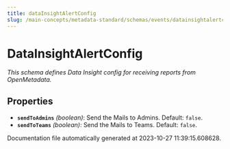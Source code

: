 ```yaml
---
title: dataInsightAlertConfig
slug: /main-concepts/metadata-standard/schemas/events/datainsightalertconfig
---
```


# DataInsightAlertConfig

*This schema defines Data Insight config for receiving reports from OpenMetadata.*

## Properties

- **`sendToAdmins`** *(boolean)*: Send the Mails to Admins. Default: `false`.
- **`sendToTeams`** *(boolean)*: Send the Mails to Teams. Default: `false`.


Documentation file automatically generated at 2023-10-27 11:39:15.608628.
